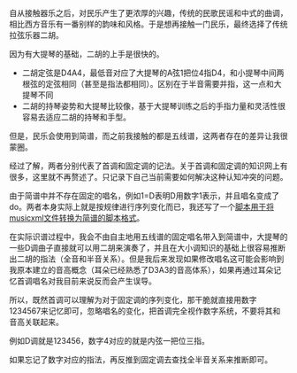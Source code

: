 自从接触器乐之后，对民乐产生了更浓厚的兴趣，传统的民歌民谣和中式的曲调，相比西方音乐有一番别样的韵味和风格。于是想再接触一门民乐，最终选择了传统拉弦乐器二胡。

因为有大提琴的基础，二胡的上手是很快的。

- 二胡定弦是D4A4，最低音对应了大提琴的A弦1把位4指D4，和小提琴中间两根弦的定弦相同（甚至是指法都相同）。区别在于半音需要并指，这一点和大提琴不同
- 二胡的持琴姿势和大提琴比较像，基于大提琴训练之后的手指力量和灵活性很容易去适应二胡的持琴和手型。

但是，民乐会使用到简谱，而之前我接触的都是五线谱，这两者存在的差异让我很蒙圈。

经过了解，两者分别代表了首调和固定调的记法。关于首调和固定调的知识网上有很多，这里就不再赘述了。只记录下自己当前需要如何解决这种认知冲突的问题。

由于简谱中并不存在固定的唱名，例如1=D表明D用数字1表示，并且唱名变成了do。两者本身实际上就是按规律进行序列变化而已，我还写了一个[脚本用于将musicxml文件转换为简谱的脚本格式](https://github.com/zhaojiew10/learncello/blob/main/transferscore.py)。

在实际识谱过程中，我会不由自主地用五线谱的固定唱名带入到简谱中，大提琴的一些D调曲子直接就可以用二胡来演奏了，并且在大小调知识的基础上很容易推断出二胡的指法（全音和半音关系）。但是我后来发现如果修改唱名这可能会影响到我原本建立的音高概念（耳朵已经熟悉了D3A3的音高体系），如果再通过耳朵记忆首调唱名对我目前来说反而会产生误导。

所以，既然首调可以理解为对于固定调的序列变化，那干脆就直接用数字1234567来记忆即可，忽略唱名的变化，把首调完全视作数字系统，不要将其和音高关联起来。

例如D调就是123456，数字4对应的就是内弦一把位三指。

如果忘记了数字对应的指法，再反推到固定调去查找全半音关系来推断即可。

